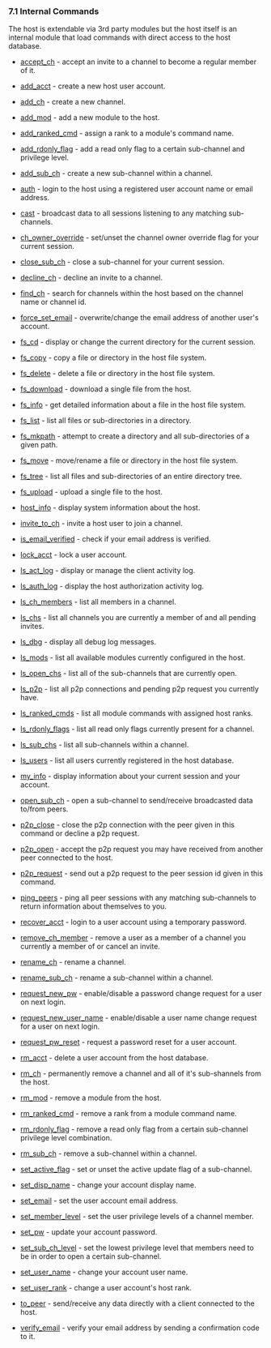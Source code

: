 ### 7.1 Internal Commands ###

The host is extendable via 3rd party modules but the host itself is an internal module that load commands with direct access to the host database.

* [accept_ch](intern_commands/accept_ch.md) - accept an invite to a channel to become a regular member of it.

* [add_acct](intern_commands/add_acct.md) - create a new host user account.

* [add_ch](intern_commands/add_ch.md) - create a new channel.

* [add_mod](intern_commands/add_mod.md) - add a new module to the host.

* [add_ranked_cmd](intern_commands/add_ranked_cmd.md) - assign a rank to a module's command name.

* [add_rdonly_flag](intern_commands/add_rdonly_flag.md) - add a read only flag to a certain sub-channel and privilege level.

* [add_sub_ch](intern_commands/add_sub_ch.md) - create a new sub-channel within a channel.

* [auth](intern_commands/auth.md) - login to the host using a registered user account name or email address.

* [cast](intern_commands/cast.md) - broadcast data to all sessions listening to any matching sub-channels.

* [ch_owner_override](intern_commands/ch_owner_override.md) - set/unset the channel owner override flag for your current session.

* [close_sub_ch](intern_commands/close_sub_ch.md) - close a sub-channel for your current session.

* [decline_ch](intern_commands/decline_ch.md) - decline an invite to a channel.

* [find_ch](intern_commands/find_ch.md) - search for channels within the host based on the channel name or channel id.

* [force_set_email](intern_commands/force_set_email.md) - overwrite/change the email address of another user's account.

* [fs_cd](intern_commands/fs_cd.md) - display or change the current directory for the current session.

* [fs_copy](intern_commands/fs_copy.md) - copy a file or directory in the host file system.

* [fs_delete](intern_commands/fs_delete.md) - delete a file or directory in the host file system.

* [fs_download](intern_commands/fs_download.md) - download a single file from the host.

* [fs_info](intern_commands/fs_info.md) - get detailed information about a file in the host file system.

* [fs_list](intern_commands/fs_list.md) - list all files or sub-directories in a directory.

* [fs_mkpath](intern_commands/fs_mkpath.md) - attempt to create a directory and all sub-directories of a given path.

* [fs_move](intern_commands/fs_move.md) - move/rename a file or directory in the host file system.

* [fs_tree](intern_commands/fs_tree.md) - list all files and sub-directories of an entire directory tree.

* [fs_upload](intern_commands/fs_upload.md) - upload a single file to the host.

* [host_info](intern_commands/host_info.md) - display system information about the host.

* [invite_to_ch](intern_commands/invite_to_ch.md) - invite a host user to join a channel.

* [is_email_verified](intern_commands/is_email_verified.md) - check if your email address is verified.

* [lock_acct](intern_commands/lock_acct.md) - lock a user account.

* [ls_act_log](intern_commands/ls_act_log.md) - display or manage the client activity log.

* [ls_auth_log](intern_commands/ls_auth_log.md) - display the host authorization activity log.

* [ls_ch_members](intern_commands/ls_ch_members.md) - list all members in a channel.

* [ls_chs](intern_commands/ls_chs.md) - list all channels you are currently a member of and all pending invites.

* [ls_dbg](intern_commands/ls_dbg.md) - display all debug log messages.

* [ls_mods](intern_commands/ls_mods.md) - list all available modules currently configured in the host.

* [ls_open_chs](intern_commands/ls_open_chs.md) - list all of the sub-channels that are currently open.

* [ls_p2p](intern_commands/ls_p2p.md) - list all p2p connections and pending p2p request you currently have.

* [ls_ranked_cmds](intern_commands/ls_ranked_cmds.md) - list all module commands with assigned host ranks.

* [ls_rdonly_flags](intern_commands/ls_rdonly_flags.md) - list all read only flags currently present for a channel.

* [ls_sub_chs](intern_commands/ls_sub_chs.md) - list all sub-channels within a channel.

* [ls_users](intern_commands/ls_users.md) - list all users currently registered in the host database.

* [my_info](intern_commands/my_info.md) - display information about your current session and your account.

* [open_sub_ch](intern_commands/open_sub_ch.md) - open a sub-channel to send/receive broadcasted data to/from peers.

* [p2p_close](intern_commands/p2p_close.md) - close the p2p connection with the peer given in this command or decline a p2p request.

* [p2p_open](intern_commands/p2p_open.md) - accept the p2p request you may have received from another peer connected to the host.

* [p2p_request](intern_commands/p2p_request.md) - send out a p2p request to the peer session id given in this command.

* [ping_peers](intern_commands/ping_peers.md) - ping all peer sessions with any matching sub-channels to return information about themselves to you.

* [recover_acct](intern_commands/recover_acct.md) - login to a user account using a temporary password.

* [remove_ch_member](intern_commands/remove_ch_member.md) - remove a user as a member of a channel you currently a member of or cancel an invite.

* [rename_ch](intern_commands/rename_ch.md) - rename a channel.

* [rename_sub_ch](intern_commands/rename_sub_ch.md) - rename a sub-channel within a channel.

* [request_new_pw](intern_commands/request_new_pw.md) - enable/disable a password change request for a user on next login.

* [request_new_user_name](intern_commands/request_new_user_name.md) - enable/disable a user name change request for a user on next login.

* [request_pw_reset](intern_commands/request_pw_reset.md) - request a password reset for a user account.

* [rm_acct](intern_commands/rm_acct.md) - delete a user account from the host database.

* [rm_ch](intern_commands/rm_ch.md) - permanently remove a channel and all of it's sub-shannels from the host.

* [rm_mod](intern_commands/rm_mod.md) - remove a module from the host.

* [rm_ranked_cmd](intern_commands/rm_ranked_cmd.md) - remove a rank from a module command name.

* [rm_rdonly_flag](intern_commands/rm_rdonly_flag.md) - remove a read only flag from a certain sub-channel privilege level combination.

* [rm_sub_ch](intern_commands/rm_sub_ch.md) - remove a sub-channel within a channel.

* [set_active_flag](intern_commands/set_active_flag.md) - set or unset the active update flag of a sub-channel.

* [set_disp_name](intern_commands/set_disp_name.md) - change your account display name.

* [set_email](intern_commands/set_email.md) - set the user account email address.

* [set_member_level](intern_commands/set_member_level.md) - set the user privilege levels of a channel member.

* [set_pw](intern_commands/set_pw.md) - update your account password.

* [set_sub_ch_level](intern_commands/set_sub_ch_level.md) - set the lowest privilege level that members need to be in order to open a certain sub-channel.

* [set_user_name](intern_commands/set_user_name.md) - change your account user name.

* [set_user_rank](intern_commands/set_user_rank.md) - change a user account's host rank.

* [to_peer](intern_commands/to_peer.md) - send/receive any data directly with a client connected to the host.

* [verify_email](intern_commands/verify_email.md) - verify your email address by sending a confirmation code to it.

